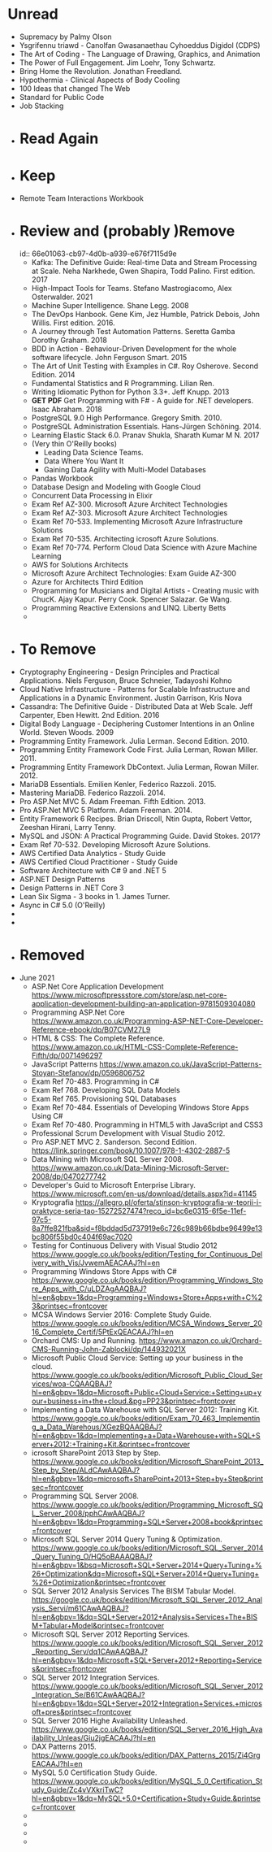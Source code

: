 # Unread
- Supremacy by Palmy Olson
- Ysgrifennu triawd - Canolfan Gwasanaethau Cyhoeddus Digidol (CDPS)
- The Art of Coding - The Language of Drawing, Graphics, and Animation
- The Power of Full Engagement. Jim Loehr, Tony Schwartz.
- Bring Home the Revolution. Jonathan Freedland.
- Hypothermia - Clinical Aspects of Body Cooling
- 100 Ideas that changed The Web
- Standard for Public Code
- Job Stacking
- # Read Again
- # Keep
- Remote Team Interactions Workbook
- # Review and (probably )Remove
  id:: 66e01063-cb97-4d0b-a939-e676f7115d9e
	- Kafka: The Definitive Guide: Real-time Data and Stream Processing at Scale. Neha Narkhede, Gwen Shapira, Todd Palino. First edition. 2017
	- High-Impact Tools for Teams. Stefano Mastrogiacomo, Alex Osterwalder. 2021
	- Machine Super Intelligence. Shane Legg. 2008
	- The DevOps Hanbook. Gene Kim, Jez Humble, Patrick Debois, John Willis. First edition. 2016.
	- A Journey through Test Automation Patterns. Seretta Gamba Dorothy Graham. 2018
	- BDD in Action - Behaviour-Driven Development for the whole software lifecycle. John Ferguson Smart. 2015
	- The Art of Unit Testing with Examples in C#. Roy Osherove. Second Edition. 2014
	- Fundamental Statistics and R Programming. Lilian Ren.
	- Writing Idiomatic Python for Python 3.3+. Jeff Knupp. 2013
	- **GET PDF** Get Programming with F# - A guide for .NET developers. Isaac Abraham. 2018
	- PostgreSQL 9.0 High Performance. Gregory Smith. 2010.
	- PostgreSQL Administration Essentials. Hans-Jürgen Schöning. 2014.
	- Learning Elastic Stack 6.0. Pranav Shukla, Sharath Kumar M N. 2017
	- (Very thin O'Reilly books)
		- Leading Data Science Teams.
		- Data Where You Want It
		- Gaining Data Agility with Multi-Model Databases
	- Pandas Workbook
	- Database Design and Modeling with Google Cloud
	- Concurrent Data Processing in Elixir
	- Exam Ref AZ-300. Microsoft Azure Architect Technologies
	- Exam Ref AZ-303. Microsoft Azure Architect Technologies
	- Exam Ref 70-533. Implementing Microsoft Azure Infrastructure Solutions
	- Exam Ref 70-535. Architecting icrosoft Azure Solutions.
	- Exam Ref 70-774. Perform Cloud Data Science with Azure Machine Learning
	- AWS for Solutions Architects
	- Microsoft Azure Architect Technologies: Exam Guide AZ-300
	- Azure for Architects Third Edition
	- Programming for Musicians and Digital Artists - Creating music with ChucK. Ajay Kapur. Perry Cook. Spencer Salazar. Ge Wang.
	- Programming Reactive Extensions and LINQ. Liberty Betts
	-
- # To Remove
- Cryptography Engineering - Design Principles and Practical Applications. Niels Ferguson, Bruce Schneier, Tadayoshi Kohno
- Cloud Native Infrastructure - Patterns for Scalable Infrastructure and Applications in a Dynamic Environment. Justin Garrison, Kris Nova
- Cassandra: The Definitive Guide - Distributed Data at Web Scale. Jeff Carpenter, Eben Hewitt. 2nd Edition. 2016
- Digital Body Language - Deciphering Customer Intentions in an Online World. Steven Woods. 2009
- Programming Entity Framework. Julia Lerman. Second Edition. 2010.
- Programming Entity Framework Code First. Julia Lerman, Rowan Miller. 2011.
- Programming Entity Framework DbContext. Julia Lerman, Rowan Miller. 2012.
- MariaDB Essentials. Emilien Kenler, Federico Razzoli. 2015.
- Mastering MariaDB. Federico Razzoli. 2014.
- Pro ASP.Net MVC 5. Adam Freeman. Fifth Edition. 2013.
- Pro ASP.Net MVC 5 Platform. Adam Freeman. 2014.
- Entity Framework 6 Recipes. Brian Driscoll, Ntin Gupta, Robert Vettor, Zeeshan Hirani, Larry Tenny.
- MySQL and JSON: A Practical Programming Guide. David Stokes. 2017?
- Exam Ref 70-532. Developing Microsoft Azure Solutions.
- AWS Certified Data Analytics - Study Guide
- AWS Certified Cloud Practitioner - Study Guide
- Software Architecture with C# 9 and .NET 5
- ASP.NET Design Patterns
- Design Patterns in .NET Core 3
- Lean Six Sigma - 3 books in 1. James Turner.
- Async in C# 5.0 (O'Reilly)
-
-
- # Removed
- June 2021
	- ASP.Net Core Application Development https://www.microsoftpressstore.com/store/asp.net-core-application-development-building-an-application-9781509304080
	- Programming ASP.Net Core https://www.amazon.co.uk/Programming-ASP-NET-Core-Developer-Reference-ebook/dp/B07CVM27L9
	- HTML & CSS: The Complete Reference. https://www.amazon.co.uk/HTML-CSS-Complete-Reference-Fifth/dp/0071496297
	- JavaScript Patterns https://www.amazon.co.uk/JavaScript-Patterns-Stoyan-Stefanov/dp/0596806752
	- Exam Ref 70-483. Programming in C#
	- Exam Ref 768. Developing SQL Data Models
	- Exam Ref 765. Provisioning SQL Databases
	- Exam Ref 70-484. Essentials of Developing Windows Store Apps Using C#
	- Exam Ref 70-480. Programming in HTML5 with JavaScript and CSS3
	- Professional Scrum Development with Visual Studio 2012.
	- Pro ASP.NET MVC 2. Sanderson. Second Edition. https://link.springer.com/book/10.1007/978-1-4302-2887-5
	- Data Mining with Microsoft SQL Server 2008. https://www.amazon.co.uk/Data-Mining-Microsoft-Server-2008/dp/0470277742
	- Developer's Guid to Microsoft Enterprise Library. https://www.microsoft.com/en-us/download/details.aspx?id=41145
	- Kryptografia https://allegro.pl/oferta/stinson-kryptografia-w-teorii-i-praktyce-seria-tao-15272527474?reco_id=bc6e0315-6f5e-11ef-97c5-8a7ffe821fba&sid=f8bddad5d737919e6c726c989b66bdbe96499e13bc806f55bd0c404f69ac7020
	- Testing for Continuous Delivery with Visual Studio 2012 https://www.google.co.uk/books/edition/Testing_for_Continuous_Delivery_with_Vis/JvwemAEACAAJ?hl=en
	- Programming Windows Store Apps with C# https://www.google.co.uk/books/edition/Programming_Windows_Store_Apps_with_C/uLDZAgAAQBAJ?hl=en&gbpv=1&dq=Programming+Windows+Store+Apps+with+C%23&printsec=frontcover
	- MCSA Windows Servier 2016: Complete Study Guide. https://www.google.co.uk/books/edition/MCSA_Windows_Server_2016_Complete_Certif/5PtExQEACAAJ?hl=en
	- Orchard CMS: Up and Running. https://www.amazon.co.uk/Orchard-CMS-Running-John-Zablocki/dp/144932021X
	- Microsoft Public Cloud Service: Setting up your business in the cloud. https://www.google.co.uk/books/edition/Microsoft_Public_Cloud_Services/woa-CQAAQBAJ?hl=en&gbpv=1&dq=Microsoft+Public+Cloud+Service:+Setting+up+your+business+in+the+cloud.&pg=PP23&printsec=frontcover
	- Implementing a Data Warehouse with SQL Server 2012: Training Kit. https://www.google.co.uk/books/edition/Exam_70_463_Implementing_a_Data_Warehous/XGezBQAAQBAJ?hl=en&gbpv=1&dq=Implementing+a+Data+Warehouse+with+SQL+Server+2012:+Training+Kit.&printsec=frontcover
	- icrosoft SharePoint 2013 Step by Step. https://www.google.co.uk/books/edition/Microsoft_SharePoint_2013_Step_by_Step/ALdCAwAAQBAJ?hl=en&gbpv=1&dq=microsoft+SharePoint+2013+Step+by+Step&printsec=frontcover
	- Programming SQL Server 2008. https://www.google.co.uk/books/edition/Programming_Microsoft_SQL_Server_2008/pphCAwAAQBAJ?hl=en&gbpv=1&dq=Programming+SQL+Server+2008+book&printsec=frontcover
	- Microsoft SQL Server 2014 Query Tuning & Optimization. https://www.google.co.uk/books/edition/Microsoft_SQL_Server_2014_Query_Tuning_O/HQ5oBAAAQBAJ?hl=en&gbpv=1&bsq=Microsoft+SQL+Server+2014+Query+Tuning+%26+Optimization&dq=Microsoft+SQL+Server+2014+Query+Tuning+%26+Optimization&printsec=frontcover
	- SQL Server 2012 Analysis Services The BISM Tabular Model. https://google.co.uk/books/edition/Microsoft_SQL_Server_2012_Analysis_Servi/m61CAwAAQBAJ?hl=en&gbpv=1&dq=SQL+Server+2012+Analysis+Services+The+BISM+Tabular+Model&printsec=frontcover
	- Microsoft SQL Server 2012 Reporting Services. https://www.google.co.uk/books/edition/Microsoft_SQL_Server_2012_Reporting_Serv/dq1CAwAAQBAJ?hl=en&gbpv=1&dq=Microsoft+SQL+Server+2012+Reporting+Services&printsec=frontcover
	- SQL Server 2012 Integration Services. https://www.google.co.uk/books/edition/Microsoft_SQL_Server_2012_Integration_Se/B61CAwAAQBAJ?hl=en&gbpv=1&dq=SQL+Server+2012+Integration+Services.+microsoft+pres&printsec=frontcover
	- SQL Server 2016 Highe Availability Unleashed. https://www.google.co.uk/books/edition/SQL_Server_2016_High_Availability_Unleas/Giu2jgEACAAJ?hl=en
	- DAX Patterns 2015. https://www.google.co.uk/books/edition/DAX_Patterns_2015/Zi4GrgEACAAJ?hl=en
	- MySQL 5.0 Certification Study Guide. https://www.google.co.uk/books/edition/MySQL_5_0_Certification_Study_Guide/Zc4vVXkriTwC?hl=en&gbpv=1&dq=MySQL+5.0+Certification+Study+Guide.&printsec=frontcover
	-
	-
	-
	-